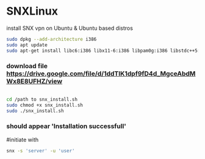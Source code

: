 # SNXLinux
install SNX vpn on Ubuntu &amp; Ubuntu based distros

```bash
sudo dpkg --add-architecture i386
sudo apt update
sudo apt-get install libc6:i386 libx11-6:i386 libpam0g:i386 libstdc++5:i386
```
### download file https://drive.google.com/file/d/1ddTlK1dpf9fD4d_MgceAbdMWx8E8UFHZ/view
```bash

cd /path to snx_install.sh
sudo chmod +x snx_install.sh
sudo ./snx_install.sh
 ```
### should appear 'Installation successfull'
#initiate with
```bash
snx -s 'server' -u 'user'
```
